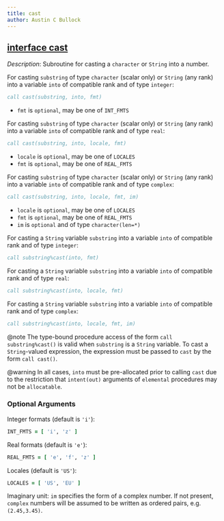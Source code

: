 ```yaml
---
title: cast
author: Austin C Bullock
---
```


## [interface cast](../../interface/cast.html)

*Description*: Subroutine for casting a `character` or `String` into a number.

For casting `substring` of type `character` (scalar only) or `String` (any rank) into a variable `into` of compatible rank and of type `integer`:

```fortran
call cast(substring, into, fmt)
```

* `fmt` is `optional`, may be one of `INT_FMTS`

For casting `substring` of type `character` (scalar only) or `String` (any rank) into a variable `into` of compatible rank and of type `real`:

```fortran
call cast(substring, into, locale, fmt)
```

* `locale` is `optional`, may be one of `LOCALES`
* `fmt` is `optional`, may be one of `REAL_FMTS`

For casting `substring` of type `character` (scalar only) or `String` (any rank) into a variable `into` of compatible rank and of type `complex`:

```fortran
call cast(substring, into, locale, fmt, im)
```

* `locale` is `optional`, may be one of `LOCALES`
* `fmt` is `optional`, may be one of `REAL_FMTS`
* `im` is `optional` and of type `character(len=*)`

For casting a `String` variable `substring` into a variable `into` of compatible rank and of type `integer`:

```fortran
call substring%cast(into, fmt)
```

For casting a `String` variable `substring` into a variable `into` of compatible rank and of type `real`:

```fortran
call substring%cast(into, locale, fmt)
```

For casting a `String` variable `substring` into a variable `into` of compatible rank and of type `complex`:

```fortran
call substring%cast(into, locale, fmt, im)
```

@note The type-bound procedure access of the form `call substring%cast()` is valid when `substring` is a `String` variable. To cast a `String`-valued expression, the expression must be passed to `cast` by the form `call cast()`.

@warning In all cases, `into` must be pre-allocated prior to calling `cast` due to the restriction that `intent(out)` arguments of `elemental` procedures may not be `allocatable`.

### Optional Arguments

Integer formats (default is `'i'`):

```fortran
INT_FMTS = [ 'i', 'z' ]
```

Real formats (default is `'e'`):

```fortran
REAL_FMTS = [ 'e', 'f', 'z' ]
```

Locales (default is `'US'`):

```fortran
LOCALES = [ 'US', 'EU' ]
```

Imaginary unit: `im` specifies the form of a complex number. If not present, `complex` numbers will be assumed to be written as ordered pairs, e.g. `(2.45,3.45)`.
